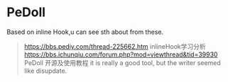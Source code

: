 # PeDoll
Based on inline Hook,u can see sth about from these.
> https://bbs.pediy.com/thread-225662.htm    inlineHook学习分析
> https://bbs.ichunqiu.com/forum.php?mod=viewthread&tid=39930    PeDoll 开源及使用教程
it is really a good tool, but the writer seemed like disupdate.
